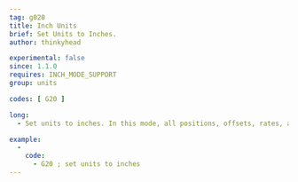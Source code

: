 ```yaml
---
tag: g020
title: Inch Units
brief: Set Units to Inches.
author: thinkyhead

experimental: false
since: 1.1.0
requires: INCH_MODE_SUPPORT
group: units

codes: [ G20 ]

long:
  - Set units to inches. In this mode, all positions, offsets, rates, accelerations, etc., specified in G-code parameters are interpreted as inches.

example:
  -
    code:
      - G20 ; set units to inches
---
```

